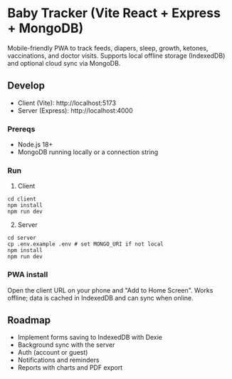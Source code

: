 # Baby Tracker (Vite React + Express + MongoDB)

Mobile-friendly PWA to track feeds, diapers, sleep, growth, ketones, vaccinations, and doctor visits. Supports local offline storage (IndexedDB) and optional cloud sync via MongoDB.

## Develop

- Client (Vite): http://localhost:5173
- Server (Express): http://localhost:4000

### Prereqs
- Node.js 18+
- MongoDB running locally or a connection string

### Run
1. Client
```
cd client
npm install
npm run dev
```
2. Server
```
cd server
cp .env.example .env # set MONGO_URI if not local
npm install
npm run dev
```

### PWA install
Open the client URL on your phone and "Add to Home Screen". Works offline; data is cached in IndexedDB and can sync when online.

## Roadmap
- Implement forms saving to IndexedDB with Dexie
- Background sync with the server
- Auth (account or guest)
- Notifications and reminders
- Reports with charts and PDF export
